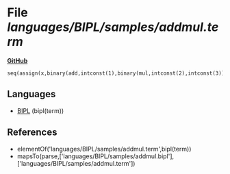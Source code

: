 # File _languages/BIPL/samples/addmul.term_
**[GitHub](https://github.com/softlang/yas/blob/master/languages/BIPL/samples/addmul.term)**
```
seq(assign(x,binary(add,intconst(1),binary(mul,intconst(2),intconst(3)))),assign(x,binary(add,binary(mul,intconst(1),intconst(2)),intconst(3)))).
```

## Languages
* [BIPL](../languages/BIPL.md) (bipl(term))

## References
* elementOf('languages/BIPL/samples/addmul.term',bipl(term))
* mapsTo(parse,['languages/BIPL/samples/addmul.bipl'],['languages/BIPL/samples/addmul.term'])
